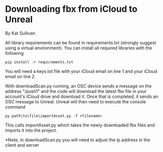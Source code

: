 # Downloading fbx from iCloud to Unreal

By Kat Sullivan



All library requirements can be found in requirements.txt (strongly suggest using a virtual environment).  You can install all required libraries with the following

`pip install -r requirements.txt`

You will need a keys.txt file with your iCloud email on line 1 and your iCloud email on line 2.

With downloadScan.py running, an OSC device sends a message on the address "/push1" and the code will download the latest fbx file in your account's iCloud drive and download it. Once that is completed, it sends an OSC message to Unreal. Unreal will then need to execute the console command

`py path\to\file\importAsset.py -f <filename>`

This calls importAsset.py which takes the newly downloaded fbx files and imports it into the project.

*Note, in downloadScan.py you will need to adjust the ip address in the client and server